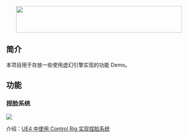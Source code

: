<div align=center><img src="https://github.com/lmf12/ImageHost/blob/master/UnrealEngineSamples/Title.jpg" width="450" height="72"/></div>

## 简介

本项目用于存放一些使用虚幻引擎实现的功能 Demo。

## 功能

### 捏脸系统

<img src="https://github.com/lmf12/ImageHost/blob/master/UnrealEngineSamples/FaceEditor.gif"/>

介绍：[UE4 中使用 Control Rig 实现捏脸系统](http://www.lymanli.com/2022/05/04/UE4-face-editor/)
